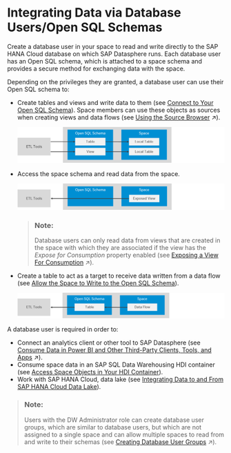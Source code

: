 <!-- loio3de55a78a4614deda589633baea28645 -->

# Integrating Data via Database Users/Open SQL Schemas

Create a database user in your space to read and write directly to the SAP HANA Cloud database on which SAP Datasphere runs. Each database user has an Open SQL schema, which is attached to a space schema and provides a secure method for exchanging data with the space.

Depending on the privileges they are granted, a database user can use their Open SQL schema to:

-   Create tables and views and write data to them \(see [Connect to Your Open SQL Schema](connect-to-your-open-sql-schema-b78ad20.md)\). Space members can use these objects as sources when creating views and data flows \(see [Using the Source Browser](https://help.sap.com/viewer/24f836070a704022a40c15442163e5cf/internal/en-US/7d2b21d974e44bdc9d548cf7532b5a43.html "You use the Source Browser to add objects as sources for your data flow, graphical view, SQL view, or intelligent lookup. In an E/R model you add objects to visualize them together in a diagram, including importing objects from connections and other sources, and prepare them for use in other editors.") :arrow_upper_right:\).

    ![Open SQL Schema Objects are Sources for Space](images/Open_SQL_as_Source_6401fe8.png)

-   Access the space schema and read data from the space.

    ![Open SQL Schema Reads View Exposed for Consumption](images/Open_SQL_Read_Exposed_View_a9a83fe.png)

    > ### Note:  
    > Database users can only read data from views that are created in the space with which they are associated if the view has the *Expose for Consumption* property enabled \(see [Exposing a View For Consumption](https://help.sap.com/viewer/24f836070a704022a40c15442163e5cf/internal/en-US/40ec77ec24f244279a81448969a7e769.html "To make a view available for consumption in SAP Analytics Cloud and other clients, tools, and apps (including via the public ODATA API), enable the Expose for Consumption switch.") :arrow_upper_right:\).

-   Create a table to act as a target to receive data written from a data flow \(see [Allow the Space to Write to the Open SQL Schema](allow-the-space-to-write-to-the-open-sql-schema-7eaa370.md)\).

    ![Space Data Flow Writes to Open SQL Schema Table](images/Open_SQL_Write_from_Space_1a84b15.png)


A database user is required in order to:

-   Connect an analytics client or other tool to SAP Datasphere \(see [Consume Data in Power BI and Other Third-Party Clients, Tools, and Apps](https://help.sap.com/viewer/24f836070a704022a40c15442163e5cf/internal/en-US/add771abf6f54c9d8de4c7e470a0e6f0.html "You can consume data exposed as views in Microsoft Power BI and other third-party clients, tools, and apps. You can connect to SAP Datasphere through the OData API, or via an Open SQL schema.") :arrow_upper_right:\).
-   Consume space data in an SAP SQL Data Warehousing HDI container \(see [Access Space Objects in Your HDI Container](../../Exchanging-Data-with-SAP-SQL-Data-Warehousing-HDI-Container/access-space-objects-in-your-hdi-container-656eebc.md)\).
-   Work with SAP HANA Cloud, data lake \(see [Integrating Data to and From SAP HANA Cloud Data Lake](../../Integrating-Data-to-and-From-HANA-Cloud/integrating-data-to-and-from-sap-hana-cloud-data-lake-e84545b.md)\).

> ### Note:  
> Users with the DW Administrator role can create database user groups, which are similar to database users, but which are not assigned to a single space and can allow multiple spaces to read from and write to their schemas \(see [Creating Database User Groups](https://help.sap.com/viewer/935116dd7c324355803d4b85809cec97/internal/en-US/1097a470be40432e89f91288bdc14378.html "Create database user groups with corresponding administrators that can directly connect to the the underlying SAP HANA Cloud database and work with SQL.") :arrow_upper_right:\).

